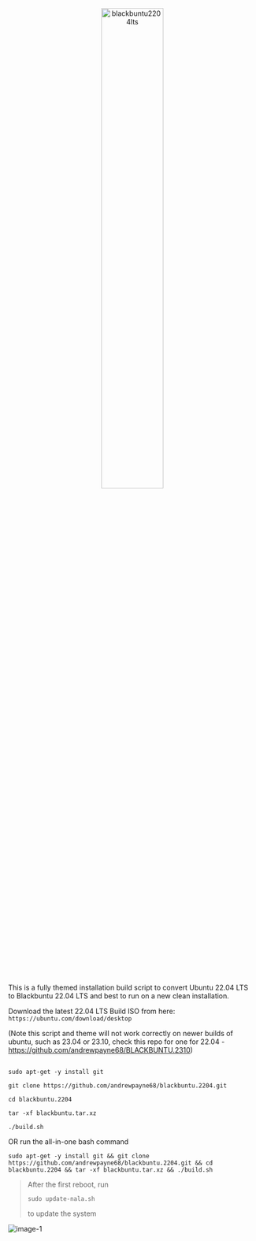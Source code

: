 ## 
<p align="center"><a href="https://ibb.co/Nrjr9d3"><img src="https://i.ibb.co/ypyp6cR/blackbuntu2204lts.png" alt="blackbuntu2204lts" border="0" width="50%" height="50%"></a></p>

##

This is a fully themed installation build script to convert Ubuntu 22.04 LTS to Blackbuntu 22.04 LTS and best to run on a new clean installation. 

Download the latest 22.04 LTS Build ISO from here: `https://ubuntu.com/download/desktop`

(Note this script and theme will not work correctly on newer builds of ubuntu, such as 23.04 or 23.10, check this repo for one for 22.04 - https://github.com/andrewpayne68/BLACKBUNTU.2310)
##

```
sudo apt-get -y install git
```
```
git clone https://github.com/andrewpayne68/blackbuntu.2204.git
```
```
cd blackbuntu.2204
```
```
tar -xf blackbuntu.tar.xz
```
```
./build.sh
```

OR run the all-in-one bash command
```
sudo apt-get -y install git && git clone https://github.com/andrewpayne68/blackbuntu.2204.git && cd blackbuntu.2204 && tar -xf blackbuntu.tar.xz && ./build.sh
```



 > After the first reboot, run 
 > ```
 > sudo update-nala.sh
 > ```
 > to update the system




![image-1](https://github.com/andrewpayne68/BLACKBUNTU.TAR.XZ/blob/main/Blackbuntu-desktop.jpg)


